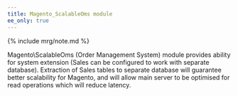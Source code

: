 ```yaml
---
title: Magento_ScalableOms module
ee_only: true
---
```


{% include mrg/note.md %}

Magento\ScalableOms (Order Management System) module provides ability for system extension
(Sales can be configured to work with separate database).
Extraction of Sales tables to separate database will guarantee better scalability for Magento,
and will allow main server to be optimised for read operations which will reduce latency.
